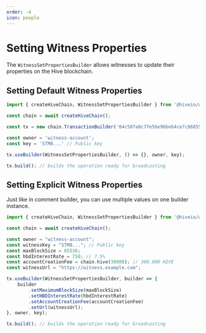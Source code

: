 ```yaml
---
order: -4
icon: people
---
```


# Setting Witness Properties

The `WitnessSetPropertiesBuilder` allows witnesses to update their properties on the Hive blockchain.

## Setting Default Witness Properties

```typescript
import { createHiveChain, WitnessSetPropertiesBuilder } from '@hiveio/wax';

const chain = await createHiveChain();

const tx = new chain.TransactionBuilder('04c507a8c7fe5be96be64ce7c86855e1806cbde3', '2023-11-09T21:51:27');

const owner = 'witness-account';
const key = 'STM8...' // Public key

tx.useBuilder(WitnessSetPropertiesBuilder, () => {}, owner, key);

tx.build(); // builds the operation ready for broadcasting
```

## Setting Explicit Witness Properties

Just like in comment builder, you can use multiple values on one builder instance.

```typescript
import { createHiveChain, WitnessSetPropertiesBuilder } from '@hiveio/wax';

const chain = await createHiveChain();

const owner = "witness-account";
const witnessKey = "STM8..."; // Public key
const maxBlockSize = 65536;
const hbdInterestRate = 750; // 7.5%
const accountCreationFee = chain.hive(30000); // 300.000 HIVE
const witnessUrl = "https://witness.example.com";

tx.useBuilder(WitnessSetPropertiesBuilder, builder => {
    builder
        .setMaximumBlockSize(maxBlockSize)
        .setHBDInterestRate(hbdInterestRate)
        .setAccountCreationFee(accountCreationFee)
        .setUrl(witnessUrl);
}, owner, key);

tx.build(); // builds the operation ready for broadcasting
```
